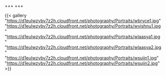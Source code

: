 +++
+++

{{< gallery "https://d1eulwzybv7z2h.cloudfront.net/photography/Portraits/wbryce1.jpg"
"https://d1eulwzybv7z2h.cloudfront.net/photography/Portraits/wvishnu1.jpg"
"https://d1eulwzybv7z2h.cloudfront.net/photography/Portraits/wlaasya1.jpg"
"https://d1eulwzybv7z2h.cloudfront.net/photography/Portraits/wlaasya2.jpg"
"https://d1eulwzybv7z2h.cloudfront.net/photography/Portraits/wsujin1.jpg" 
"https://d1eulwzybv7z2h.cloudfront.net/photography/Portraits/wsujin2.jpg"   >}}